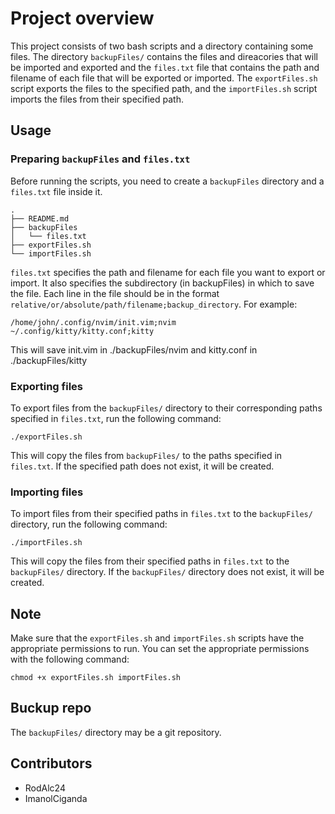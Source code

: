 # Project overview


This project consists of two bash scripts and a directory containing some files. The directory `backupFiles/` contains the files and direacories that will be imported and exported and the `files.txt` file that contains the path and filename of each file that will be exported or imported. The `exportFiles.sh` script exports the files to the specified path, and the `importFiles.sh` script imports the files from their specified path.

## Usage

### Preparing `backupFiles` and `files.txt`


Before running the scripts, you need to create a `backupFiles` directory and a `files.txt` file inside it. 

```
.
├── README.md
├── backupFiles
│   └── files.txt
├── exportFiles.sh
└── importFiles.sh
```

`files.txt` specifies the path and filename for each file you want to export or import. It also specifies the subdirectory (in backupFiles) in which to save the file. Each line in the file should be in the format `relative/or/absolute/path/filename;backup_directory`.
For example:

``` 
/home/john/.config/nvim/init.vim;nvim
~/.config/kitty/kitty.conf;kitty
```

This will save init.vim in ./backupFiles/nvim and kitty.conf in ./backupFiles/kitty

### Exporting files

To export files from the `backupFiles/` directory to their corresponding paths specified in `files.txt`, run the following command:

``` 
./exportFiles.sh 
```

This will copy the files from `backupFiles/` to the paths specified in `files.txt`. If the specified path does not exist, it will be created.

### Importing files

To import files from their specified paths in `files.txt` to the `backupFiles/` directory, run the following command:

```
./importFiles.sh
``` 

This will copy the files from their specified paths in `files.txt` to the `backupFiles/` directory. If the `backupFiles/` directory does not exist, it will be created.

## Note

Make sure that the `exportFiles.sh` and `importFiles.sh` scripts have the appropriate permissions to run. You can set the appropriate permissions with the following command:

``` 
chmod +x exportFiles.sh importFiles.sh
``` 

## Buckup repo

The `backupFiles/` directory may be a git repository.

## Contributors

- RodAlc24
- ImanolCiganda
